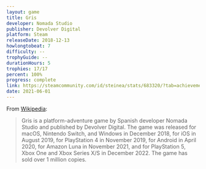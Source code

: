 ```yaml
---
layout: game
title: Gris
developer: Nomada Studio
publisher: Devolver Digital
platform: Steam
releaseDate: 2018-12-13
howlongtobeat: 7
difficulty: --
trophyGuide: --
durationHours: 5
trophies: 17/17
percent: 100%
progress: complete
link: https://steamcommunity.com/id/steinea/stats/683320/?tab=achievements
date: 2021-06-01
---
```


From [Wikipedia](https://en.wikipedia.org/wiki/Gris):

> Gris is a platform-adventure game by Spanish developer Nomada Studio and published by Devolver Digital. The game was released for macOS, Nintendo Switch, and Windows in December 2018, for iOS in August 2019, for PlayStation 4 in November 2019, for Android in April 2020, for Amazon Luna in November 2021, and for PlayStation 5, Xbox One and Xbox Series X/S in December 2022. The game has sold over 1 million copies.
